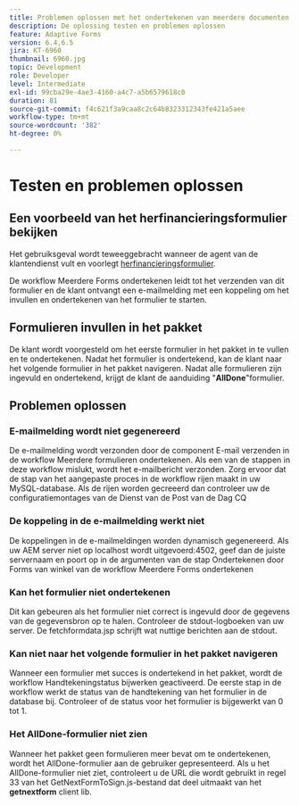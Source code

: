 ```yaml
---
title: Problemen oplossen met het ondertekenen van meerdere documenten
description: De oplossing testen en problemen oplossen
feature: Adaptive Forms
version: 6.4,6.5
jira: KT-6960
thumbnail: 6960.jpg
topic: Development
role: Developer
level: Intermediate
exl-id: 99cba29e-4ae3-4160-a4c7-a5b6579618c0
duration: 81
source-git-commit: f4c621f3a9caa8c2c64b8323312343fe421a5aee
workflow-type: tm+mt
source-wordcount: '382'
ht-degree: 0%

---
```


# Testen en problemen oplossen


## Een voorbeeld van het herfinancieringsformulier bekijken

Het gebruiksgeval wordt teweeggebracht wanneer de agent van de klantendienst vult en voorlegt [herfinancieringsformulier](http://localhost:4502/content/dam/formsanddocuments/formsandsigndemo/refinanceform/jcr:content?wcmmode=disabled).

De workflow Meerdere Forms ondertekenen leidt tot het verzenden van dit formulier en de klant ontvangt een e-mailmelding met een koppeling om het invullen en ondertekenen van het formulier te starten.

## Formulieren invullen in het pakket

De klant wordt voorgesteld om het eerste formulier in het pakket in te vullen en te ondertekenen. Nadat het formulier is ondertekend, kan de klant naar het volgende formulier in het pakket navigeren. Nadat alle formulieren zijn ingevuld en ondertekend, krijgt de klant de aanduiding &quot;**AllDone**&quot;formulier.

## Problemen oplossen

### E-mailmelding wordt niet gegenereerd

De e-mailmelding wordt verzonden door de component E-mail verzenden in de workflow Meerdere formulieren ondertekenen. Als een van de stappen in deze workflow mislukt, wordt het e-mailbericht verzonden. Zorg ervoor dat de stap van het aangepaste proces in de workflow rijen maakt in uw MySQL-database. Als de rijen worden gecreeerd dan controleer uw de configuratiemontages van de Dienst van de Post van de Dag CQ

### De koppeling in de e-mailmelding werkt niet

De koppelingen in de e-mailmeldingen worden dynamisch gegenereerd. Als uw AEM server niet op localhost wordt uitgevoerd:4502, geef dan de juiste servernaam en poort op in de argumenten van de stap Ondertekenen door Forms van winkel van de workflow Meerdere Forms ondertekenen

### Kan het formulier niet ondertekenen

Dit kan gebeuren als het formulier niet correct is ingevuld door de gegevens van de gegevensbron op te halen. Controleer de stdout-logboeken van uw server. De fetchformdata.jsp schrijft wat nuttige berichten aan de stdout.

### Kan niet naar het volgende formulier in het pakket navigeren

Wanneer een formulier met succes is ondertekend in het pakket, wordt de workflow Handtekeningstatus bijwerken geactiveerd. De eerste stap in de workflow werkt de status van de handtekening van het formulier in de database bij. Controleer of de status voor het formulier is bijgewerkt van 0 tot 1.

### Het AllDone-formulier niet zien

Wanneer het pakket geen formulieren meer bevat om te ondertekenen, wordt het AllDone-formulier aan de gebruiker gepresenteerd. Als u het AllDone-formulier niet ziet, controleert u de URL die wordt gebruikt in regel 33 van het GetNextFormToSign.js-bestand dat deel uitmaakt van het **getnextform** client lib.
